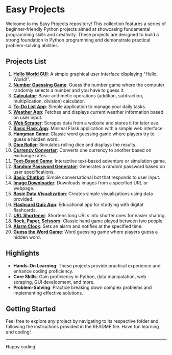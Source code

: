 # Easy Projects

Welcome to my Easy Projects repository! This collection features a series of beginner-friendly Python projects aimed at showcasing fundamental programming skills and creativity. These projects are designed to build a strong foundation in Python programming and demonstrate practical problem-solving abilities.

## Projects List

1. **[Hello World GUI](./Hello-World-GUI)**: A simple graphical user interface displaying "Hello, World!".
2. **[Number Guessing Game](./Number-Guessing-Game)**: Guess the number game where the computer randomly selects a number and you have to guess it.
3. **[Calculator](./Calculator)**: Basic arithmetic operations (addition, subtraction, multiplication, division) calculator.
4. **[To-Do List App](./To-Do-List-App)**: Simple application to manage your daily tasks.
5. **[Weather App](./Weather-App)**: Fetches and displays current weather information based on user input.
6. **[Web Scraper](./Web-Scraper)**: Scrapes data from a website and stores it for later use.
7. **[Basic Flask App](./Basic-Flask-App)**: Minimal Flask application with a simple web interface.
8. **[Hangman Game](./Hangman-Game)**: Classic word guessing game where players try to guess a hidden word.
9. **[Dice Roller](./Dice-Roller)**: Simulates rolling dice and displays the results.
10. **[Currency Converter](./Currency-Converter)**: Converts one currency to another based on exchange rates.
11. **[Text-Based Game](./Text-Based-Game)**: Interactive text-based adventure or simulation game.
12. **[Random Password Generator](./Random-Password-Generator)**: Generates a random password based on user specifications.
13. **[Basic Chatbot](./Basic-Chatbot)**: Simple conversational bot that responds to user input.
14. **[Image Downloader](./Image-Downloader)**: Downloads images from a specified URL or webpage.
15. **[Basic Data Visualization](./Basic-Data-Visualization)**: Creates simple visualizations using data provided.
16. **[Flashcard Quiz App](./Flashcard-Quiz-App)**: Educational app for studying with digital flashcards.
17. **[URL Shortener](./URL-Shortener)**: Shortens long URLs into shorter ones for easier sharing.
18. **[Rock, Paper, Scissors](./Rock-Paper-Scissors)**: Classic hand game played between two people.
19. **[Alarm Clock](./Alarm-Clock)**: Sets an alarm and notifies at the specified time.
20. **[Guess the Word Game](./Guess-the-Word-Game)**: Word guessing game where players guess a hidden word.

## Highlights

- **Hands-On Learning**: These projects provide practical experience and enhance coding proficiency.
- **Core Skills**: Gain proficiency in Python, data manipulation, web scraping, GUI development, and more.
- **Problem-Solving**: Practice breaking down complex problems and implementing effective solutions.

## Getting Started

Feel free to explore any project by navigating to its respective folder and following the instructions provided in the README file. Have fun learning and coding!

---

Happy coding!

